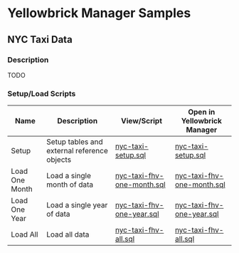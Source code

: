 # Yellowbrick Manager Samples

## NYC Taxi Data

### Description

TODO

### Setup/Load Scripts

| Name             | Description | View/Script | Open in Yellowbrick Manager |
| ---------------- | ----------- | -- | -- |
| Setup            | Setup tables and external reference objects | [nyc-taxi-setup.sql](https://raw.githubusercontent.com/kwesterfeld2/ym-samples/main/nyc-taxi/nyc-taxi-setup.sql) | <a href="web+ymopenfile:https://raw.githubusercontent.com/kwesterfeld2/ym-samples/main/nyc-taxi/nyc-taxi-setup.sql" target="ym">nyc-taxi-setup.sql</a> |
| Load One Month   | Load a single month of data | [nyc-taxi-fhv-one-month.sql](https://raw.githubusercontent.com/kwesterfeld2/ym-samples/main/nyc-taxi/nyc-taxi-fhv-one-month.sql) | <a href="web+ymopenfile:https://raw.githubusercontent.com/kwesterfeld2/ym-samples/main/nyc-taxi/nyc-taxi-fhv-one-month.sql" target="ym">nyc-taxi-fhv-one-month.sql</a> |
| Load One Year   | Load a single year of data | [nyc-taxi-fhv-one-year.sql](https://raw.githubusercontent.com/kwesterfeld2/ym-samples/main/nyc-taxi/nyc-taxi-fhv-one-year.sql) | <a href="web+ymopenfile:https://raw.githubusercontent.com/kwesterfeld2/ym-samples/main/nyc-taxi/nyc-taxi-fhv-one-year.sql" target="ym">nyc-taxi-fhv-one-year.sql</a> |
| Load All   | Load all data | [nyc-taxi-fhv-all.sql](https://raw.githubusercontent.com/kwesterfeld2/ym-samples/main/nyc-taxi/nyc-taxi-fhv-all.sql) | <a href="web+ymopenfile:https://raw.githubusercontent.com/kwesterfeld2/ym-samples/main/nyc-taxi/nyc-taxi-fhv-all.sql" target="ym">nyc-taxi-fhv-all.sql</a> |
